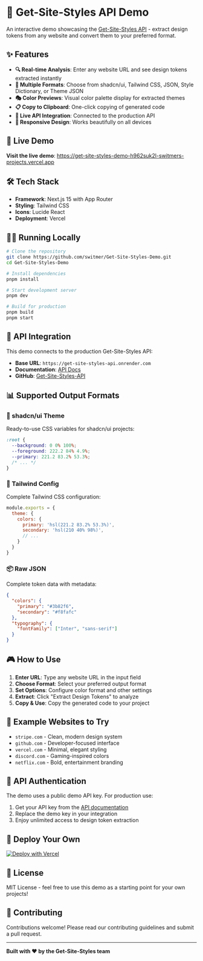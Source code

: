 # 🎨 Get-Site-Styles API Demo

An interactive demo showcasing the [Get-Site-Styles API](https://get-site-styles-api.onrender.com) - extract design tokens from any website and convert them to your preferred format.

## ✨ Features

- **🔍 Real-time Analysis**: Enter any website URL and see design tokens extracted instantly
- **🎨 Multiple Formats**: Choose from shadcn/ui, Tailwind CSS, JSON, Style Dictionary, or Theme JSON
- **🎭 Color Previews**: Visual color palette display for extracted themes
- **📋 Copy to Clipboard**: One-click copying of generated code
- **🔗 Live API Integration**: Connected to the production API
- **📱 Responsive Design**: Works beautifully on all devices

## 🚀 Live Demo

**Visit the live demo**: https://get-site-styles-demo-h962suk2l-switmers-projects.vercel.app

## 🛠️ Tech Stack

- **Framework**: Next.js 15 with App Router
- **Styling**: Tailwind CSS
- **Icons**: Lucide React
- **Deployment**: Vercel

## 🏃‍♂️ Running Locally

```bash
# Clone the repository
git clone https://github.com/switmer/Get-Site-Styles-Demo.git
cd Get-Site-Styles-Demo

# Install dependencies
pnpm install

# Start development server
pnpm dev

# Build for production
pnpm build
pnpm start
```

## 🔗 API Integration

This demo connects to the production Get-Site-Styles API:
- **Base URL**: `https://get-site-styles-api.onrender.com`
- **Documentation**: [API Docs](https://get-site-styles-api.onrender.com/api/docs)
- **GitHub**: [Get-Site-Styles-API](https://github.com/switmer/Get-Site-Styles-API)

## 📊 Supported Output Formats

### 🎯 shadcn/ui Theme
Ready-to-use CSS variables for shadcn/ui projects:
```css
:root {
  --background: 0 0% 100%;
  --foreground: 222.2 84% 4.9%;
  --primary: 221.2 83.2% 53.3%;
  /* ... */
}
```

### 🎨 Tailwind Config
Complete Tailwind CSS configuration:
```javascript
module.exports = {
  theme: {
    colors: {
      primary: 'hsl(221.2 83.2% 53.3%)',
      secondary: 'hsl(210 40% 98%)',
      // ...
    }
  }
}
```

### 📦 Raw JSON
Complete token data with metadata:
```json
{
  "colors": {
    "primary": "#3b82f6",
    "secondary": "#f8fafc"
  },
  "typography": {
    "fontFamily": ["Inter", "sans-serif"]
  }
}
```

## 🎮 How to Use

1. **Enter URL**: Type any website URL in the input field
2. **Choose Format**: Select your preferred output format
3. **Set Options**: Configure color format and other settings
4. **Extract**: Click "Extract Design Tokens" to analyze
5. **Copy & Use**: Copy the generated code to your project

## 🌟 Example Websites to Try

- `stripe.com` - Clean, modern design system
- `github.com` - Developer-focused interface
- `vercel.com` - Minimal, elegant styling
- `discord.com` - Gaming-inspired colors
- `netflix.com` - Bold, entertainment branding

## 🔑 API Authentication

The demo uses a public demo API key. For production use:

1. Get your API key from the [API documentation](https://get-site-styles-api.onrender.com/api/docs)
2. Replace the demo key in your integration
3. Enjoy unlimited access to design token extraction

## 🚀 Deploy Your Own

[![Deploy with Vercel](https://vercel.com/button)](https://vercel.com/new/clone?repository-url=https://github.com/switmer/Get-Site-Styles-Demo)

## 📝 License

MIT License - feel free to use this demo as a starting point for your own projects!

## 🤝 Contributing

Contributions welcome! Please read our contributing guidelines and submit a pull request.

---

**Built with ❤️ by the Get-Site-Styles team**
